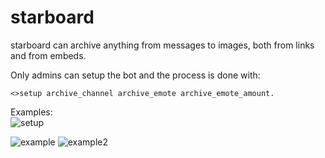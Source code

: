 # starboard
starboard can archive anything from messages to images, both from links and from embeds.

Only admins can setup the bot and the process is done with:
```
<>setup archive_channel archive_emote archive_emote_amount.
```
Examples:  
![setup](https://i.imgur.com/xaPK1wz.png)

![example](https://i.imgur.com/IcjSd5J.png)
![example2](https://i.imgur.com/jf9xVUQ.png)
